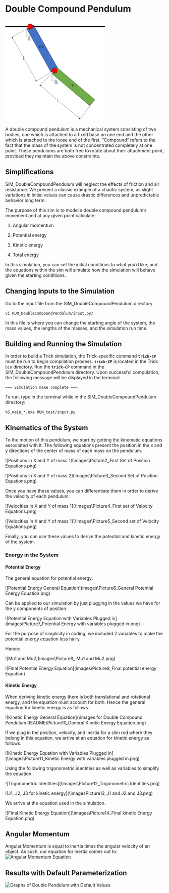 # Double Compound Pendulum 


![](images/Picture1_DoubleCompoundPendulumSketch.png) 


A double compound pendulum is a mechanical system consisting of two bodies, one which is attached to a fixed base on one end and the other which is attached to the loose end of the first. “Compound” refers to the fact that the mass of the system is not concentrated completely at one point. These pendulums are both free to rotate about their attachment point, provided they maintain the above constraints. 


## Simplifications 

SIM_DoubleCompoundPendulum will neglect the effects of friction and air resistance. We present a classic example of a chaotic system, as slight variations in initial values can cause drastic differences and unpredictable behavior long term. 

The purpose of this sim is to model a double compound pendulum’s movement and at any given point calculate: 


1.  Angular momentum 

2.  Potential energy 

3.  Kinetic energy 

4.  Total energy 

In this simulation, you can set the initial conditions to what you’d like, and the equations within the sim will simulate how the simulation will behave given the starting conditions. 

## Changing Inputs to the Simulation 

Go to the input file from the SIM_DoubleCompoundPendulum directory 


    vi RUN_DoubleCompoundPendulum/input.py/ 


In this file is where you can change the starting angle of the system, the mass values, the lengths of the masses, and the simulation run time.



## Building and Running the Simulation 

In order to build a Trick simulation, the Trick-specific command **`trick-CP`** must be run to begin compilation process. **`trick-CP`** is located in the Trick `bin` directory. Run the **`trick-CP`** command in the SIM_DoubleCompoundPendulum directory. Upon successful compulation, the following message will be displayed in the terminal: 


    === Simulation make complete === 
To run, type in the terminal while in the SIM_DoubleCompoundPendulum directory: 

    %S_main_*.exe RUN_test/input.py 


## Kinematics of the System

To  the motion of this pendulum, we start by getting the kinematic equations associated with it. The following equations present the position in the x and y directions of the center of mass of each mass on the pendulum. 


![Positions in X and Y of mass 1](images\Picture2_First Set of Position Equations.png) 

![Positions in X and Y of mass 2](images\Picture3_Second Set of Position Equations.png) 


Once you have these values, you can differentiate them in order to derive the velocity of each pendulum: 


![Velocities in X and Y of mass 1](\images\Picture4_First set of Velocity Equations.png) 

![Velocities in X and Y of mass 1](\images\Picture5_Second set of Velocity Equations.png) 


Finally, you can use these values to derive the potential and kinetic energy of the system. 

### Energy in the System 

#### Potential Energy 

The general equation for potential energy: 


![Potential Energy General Equation](images\Picture6_General Potential Energy Equation.png) 


Can be applied to our simulation by just plugging in the values we have for the y components of position. 


![Potential Energy Equation with Variables Plugged in](images\Picture7_Potential Energy with variables plugged in.png) 


For the purpose of simplicity in coding, we included 2 variables to make the potential energy equation less hairy. 


Hence: 

![Mu1 and Mu2](images\Picture8_ Mu1 and Mu2.png) 

![Final Potential Energy Equation](images\Picture9_Final potential energy Equation) 


#### Kinetic Energy 

When deriving kinetic energy there is both translational and rotational energy, and the equation must account for both. Hence the general equation for kinetic energy is as follows. 


![Kinetic Energy General Equation](\images for Double Compound Pendulum README\Picture10_General Kinetic Energy Equation.png) 


If we plug in the position, velocity, and inertia for a slim rod where they belong in this equation, we arrive at an equation for kinetic energy as follows. 


![Kinetic Energy Equation with Variables Plugged in](\images\Picture11_Kinetic Energy with variables plugged in.png) 


Using the following trigonometric identities as well as variables to simplify the equation 


![Trigonometric Identities](\images\Picture12_Trigonometric Identities.png) 

![J1, J2, J3 for kinetic energy](\imagesPicture13_J1 and J2 and J3.png) 

We arrive at the equation used in the simulation. 

![Final Kinetic Energy Equation](\images\Picture14_Final kinetic Energy Equation.png) 

## Angular Momentum 
Angular Momentum is equal to inertia times the angular velocity of an object. As such, our equation for inertia comes out to:
![Angular Momentum Equation](\images\Picture15_AngularMomentumFormula.png)

## Results with Default Parameterization
![Graphs of Double Pendulum with Default Values](\images\Picture16_Graphs)

